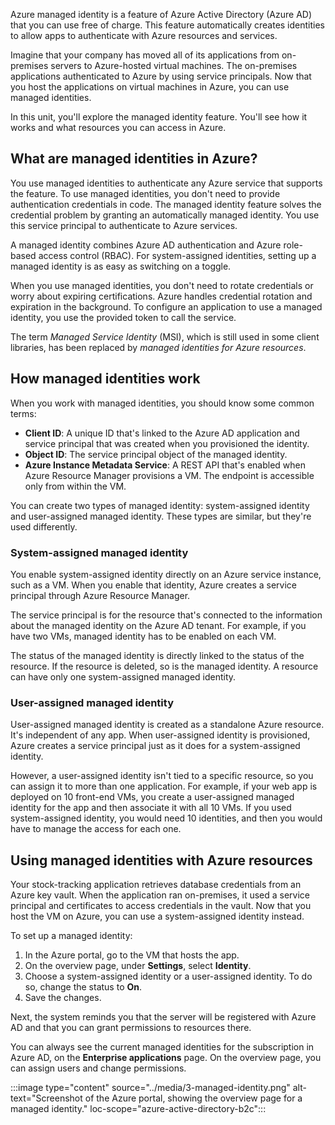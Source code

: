 Azure managed identity is a feature of Azure Active Directory (Azure AD) that you can use free of charge. This feature automatically creates identities to allow apps to authenticate with Azure resources and services.

Imagine that your company has moved all of its applications from on-premises servers to Azure-hosted virtual machines. The on-premises applications authenticated to Azure by using service principals. Now that you host the applications on virtual machines in Azure, you can use managed identities.

In this unit, you'll explore the managed identity feature. You'll see how it works and what resources you can access in Azure.

## What are managed identities in Azure?

You use managed identities to authenticate any Azure service that supports the feature. To use managed identities, you don't need to provide authentication credentials in code. The managed identity feature solves the credential problem by granting an automatically managed identity. You use this service principal to authenticate to Azure services. 

A managed identity combines Azure AD authentication and Azure role-based access control (RBAC). For system-assigned identities, setting up a managed identity is as easy as switching on a toggle.

When you use managed identities, you don't need to rotate credentials or worry about expiring certifications. Azure handles credential rotation and expiration in the background. To configure an application to use a managed identity, you use the provided token to call the service.

The term *Managed Service Identity* (MSI), which is still used in some client libraries, has been replaced by *managed identities for Azure resources*.

## How managed identities work

When you work with managed identities, you should know some common terms:

- **Client ID**: A unique ID that's linked to the Azure AD application and service principal that was created when you provisioned the identity.
- **Object ID**: The service principal object of the managed identity.
- **Azure Instance Metadata Service**: A REST API that's enabled when Azure Resource Manager provisions a VM. The endpoint is accessible only from within the VM.

You can create two types of managed identity: system-assigned identity and user-assigned managed identity. These types are similar, but they're used differently.

### System-assigned managed identity

You enable system-assigned identity directly on an Azure service instance, such as a VM. When you enable that identity, Azure creates a service principal through Azure Resource Manager. 

The service principal is for the resource that's connected to the information about the managed identity on the Azure AD tenant. For example, if you have two VMs, managed identity has to be enabled on each VM. 

The status of the managed identity is directly linked to the status of the resource. If the resource is deleted, so is the managed identity. A resource can have only one system-assigned managed identity.

### User-assigned managed identity

User-assigned managed identity is created as a standalone Azure resource. It's independent of any app. When user-assigned identity is provisioned, Azure creates a service principal just as it does for a system-assigned identity. 

However, a user-assigned identity isn't tied to a specific resource, so you can assign it to more than one application. For example, if your web app is deployed on 10 front-end VMs, you create a user-assigned managed identity for the app and then associate it with all 10 VMs. If you used system-assigned identity, you would need 10 identities, and then you would have to manage the access for each one.

## Using managed identities with Azure resources

Your stock-tracking application retrieves database credentials from an Azure key vault. When the application ran on-premises, it used a service principal and certificates to access credentials in the vault. Now that you host the VM on Azure, you can use a system-assigned identity instead.

To set up a managed identity:

1. In the Azure portal, go to the VM that hosts the app.
1. On the overview page, under **Settings**, select **Identity**.
1. Choose a system-assigned identity or a user-assigned identity. To do so, change the status to **On**. 
1. Save the changes.

Next, the system reminds you that the server will be registered with Azure AD and that you can grant permissions to resources there.

You can always see the current managed identities for the subscription in Azure AD, on the **Enterprise applications** page. On the overview page, you can assign users and change permissions.

:::image type="content" source="../media/3-managed-identity.png" alt-text="Screenshot of the Azure portal, showing the overview page for a managed identity." loc-scope="azure-active-directory-b2c":::

